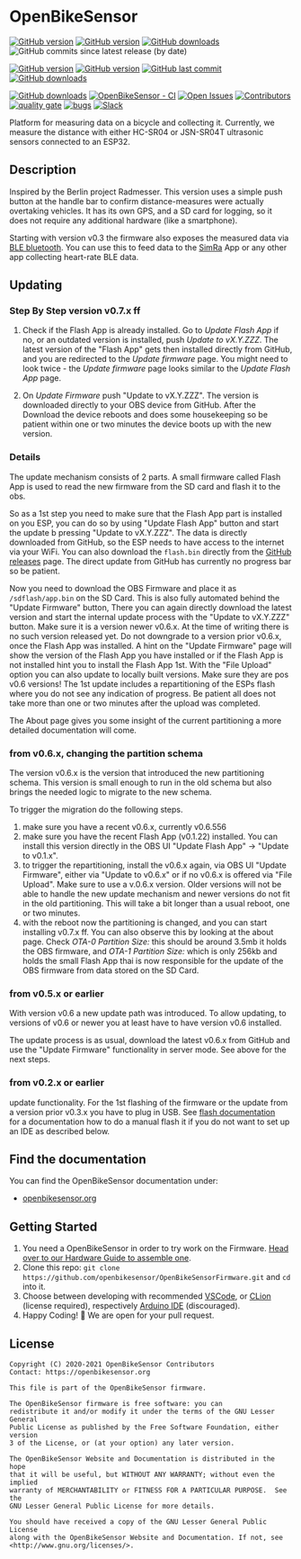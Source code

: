 # OpenBikeSensor

[![GitHub version](https://img.shields.io/github/v/release/openbikesensor/OpenBikeSensorFirmware)](https://github.com/openbikesensor/OpenBikeSensorFirmware/releases/latest)
[![GitHub version](https://img.shields.io/github/release-date/openbikesensor/OpenBikeSensorFirmware)](https://github.com/openbikesensor/OpenBikeSensorFirmware/releases/latest)
[![GitHub downloads](https://img.shields.io/github/downloads/openbikesensor/OpenBikeSensorFirmware/latest/total)](https://github.com/openbikesensor/OpenBikeSensorFirmware/releases/latest)
![GitHub commits since latest release (by date)](https://img.shields.io/github/commits-since/openbikesensor/OpenBikeSensorFirmware/latest)


[![GitHub version](https://img.shields.io/github/v/release/openbikesensor/OpenBikeSensorFirmware?include_prereleases&label=pre-release)](https://github.com/openbikesensor/OpenBikeSensorFirmware/releases)
[![GitHub version](https://img.shields.io/github/release-date-pre/openbikesensor/OpenBikeSensorFirmware?label=pre-release+date)](https://github.com/openbikesensor/OpenBikeSensorFirmware/releases/latest)
[![GitHub last commit](https://img.shields.io/github/last-commit/openbikesensor/OpenBikeSensorFirmware)](https://github.com/openbikesensor/OpenBikeSensorFirmware/commits/master)
[![GitHub downloads](https://img.shields.io/github/downloads-pre/openbikesensor/OpenBikeSensorFirmware/latest/total)](https://github.com/openbikesensor/OpenBikeSensorFirmware/releases/latest)


[![GitHub downloads](https://img.shields.io/github/downloads/openbikesensor/OpenBikeSensorFirmware/total)](https://github.com/openbikesensor/OpenBikeSensorFirmware/releases/latest)
[![OpenBikeSensor - CI](https://github.com/openbikesensor/OpenBikeSensorFirmware/workflows/OpenBikeSensor%20-%20CI/badge.svg)](https://github.com/openbikesensor/OpenBikeSensorFirmware/actions?query=workflow%3A%22OpenBikeSensor+-+CI%22)
[![Open Issues](https://img.shields.io/github/issues/openbikesensor/OpenBikeSensorFirmware)](https://github.com/openbikesensor/OpenBikeSensorFirmware/issues)
[![Contributors](https://img.shields.io/github/contributors/openbikesensor/OpenBikeSensorFirmware)](https://github.com/openbikesensor/OpenBikeSensorFirmware/contributors)
[![quality gate](https://sonarcloud.io/api/project_badges/measure?project=openbikesensor_OpenBikeSensorFirmware&metric=alert_status)](https://sonarcloud.io/dashboard?id=openbikesensor_OpenBikeSensorFirmware)
[![bugs](https://sonarcloud.io/api/project_badges/measure?project=openbikesensor_OpenBikeSensorFirmware&metric=bugs)](https://sonarcloud.io/project/issues?id=openbikesensor_OpenBikeSensorFirmware&resolved=false&types=BUG)
[![Slack](https://img.shields.io/badge/Slack-chat-success)](https://www.openbikesensor.org/slack/)


Platform for measuring data on a bicycle and collecting it.
Currently, we measure the distance with either HC-SR04 or JSN-SR04T 
ultrasonic sensors connected to an ESP32.


## Description

Inspired by the Berlin project Radmesser. This version uses a simple push 
button at the handle bar to confirm distance-measures were actually overtaking 
vehicles. It has its own GPS, and a SD card for logging, so it does not 
require any additional hardware (like a smartphone).

Starting with version v0.3 the firmware also exposes the measured data via 
[BLE bluetooth](https://github.com/openbikesensor/OpenBikeSensorFirmware/blob/master/docs/software/firmware/bluetooth_services.md).
You can use this to feed data to the
[SimRa](https://www.mcc.tu-berlin.de/menue/forschung/projekte/simra/) App or
any other app collecting heart-rate BLE data. 


## Updating

### Step By Step version v0.7.x ff

1. Check if the Flash App is already installed. Go to _Update Flash App_ 
   if no, or an outdated version is installed, push _Update to vX.Y.ZZZ_. 
   The latest version of the "Flash App" gets then installed directly 
   from GitHub, and you are redirected to the _Update firmware_ page. 
   You might need to look twice - the _Update firmware_ page looks 
   similar to the _Update Flash App_ page.
   
1. On _Update Firmware_ push "Update to vX.Y.ZZZ". The
   version is downloaded directly to your OBS device from GitHub.
   After the Download the device reboots and does some housekeeping
   so be patient within one or two minutes the device boots up
   with the new version.

### Details

The update mechanism consists of 2 parts. A small firmware called Flash App
is used to read the new firmware from the SD card and flash it to the obs.

So as a 1st step you need to make sure that the Flash App part is installed
on you ESP, you can do so by using "Update Flash App" button and start the 
update b pressing "Update to vX.Y.ZZZ". The data is directly downloaded from
GitHub, so the ESP needs to have access to the internet via your WiFi. You
can also download the `flash.bin` directly from the 
[GitHub releases](https://github.com/openbikesensor/OpenBikeSensorFlash/releases) 
page. The direct update from GitHub has currently no progress bar so be
patient.

Now you need to download the OBS Firmware and place it as `/sdflash/app.bin`
on the SD Card. This is also fully automated behind the "Update Firmware"
button, There you can again directly download the latest version and start
the internal update process with the "Update to vX.Y.ZZZ" button. Make sure 
it is a version newer v0.6.x. At the time of writing there is no such version 
released yet. Do not downgrade to a version prior v0.6.x, once the Flash App 
was installed. A hint on the "Update Firmware" page will show the version of
the Flash App you have installed or if the Flash App is not installed hint 
you to install the Flash App 1st. With the "File Upload" option you can 
also update to locally built versions. Make sure they are pos v0.6 versions!
The 1st update includes a repartitioning of the ESPs flash where you
do not see any indication of progress. Be patient all does not take more
than one or two minutes after the upload was completed.

The About page gives you some insight of the current partitioning a more 
detailed documentation will come. 

### from v0.6.x, changing the partition schema

The version v0.6.x is the version that introduced the new partitioning 
schema. This version is small enough to run in the old schema but also 
brings the needed logic to migrate to the new schema. 

To trigger the migration do the following steps. 

1. make sure you have a recent v0.6.x, currently v0.6.556
1. make sure you have the recent Flash App (v0.1.22) installed. You can
   install this version directly in the OBS UI "Update Flash App" -> 
   "Update to v0.1.x".
1. to trigger the repartitioning, install the v0.6.x again, 
   via OBS UI "Update Firmware", either via "Update to v0.6.x"
   or if no v0.6.x is offered via "File Upload". Make sure to use 
   a v.0.6.x version. Older versions will not be able to handle 
   the new update mechanism and newer versions do not fit
   in the old partitioning. This will take a bit longer than
   a usual reboot, one or two minutes.
1. with the reboot now the partitioning is changed, and you can
   start installing v0.7.x ff. You can also observe this
   by looking at the about page. Check _OTA-0 Partition Size:_ 
   this should be around 3.5mb it holds the OBS firmware, and
   _OTA-1 Partition Size:_ which is only 256kb and holds the 
   small Flash App thai is now responsible for the update of 
   the OBS firmware from data stored on the SD Card.


### from v0.5.x or earlier

With version v0.6 a new update path was introduced. To allow updating, 
to versions of v0.6 or newer you at least have to have version v0.6 installed.

The update process is as usual, download the latest v0.6.x from GitHub
and use the "Update Firmware" functionality in server mode. See above 
for the next steps. 

### from v0.2.x or earlier

update functionality. For the 1st flashing of the firmware or the update
from a version prior v0.3.x you have to plug in USB.
See [flash documentation](https://github.com/openbikesensor/OpenBikeSensorFirmware/blob/master/docs/software/firmware/initial_flash.md)   
for a documentation how to do a manual flash it if you do not want to 
set up an IDE as described below.


## Find the documentation

You can find the OpenBikeSensor documentation under:
* [openbikesensor.org](https://www.openbikesensor.org/)


## Getting Started

1. You need a OpenBikeSensor in order to try work on the Firmware. [Head over to our Hardware Guide to assemble one](https://www.openbikesensor.org/hardware/).
2. Clone this repo: `git clone https://github.com/openbikesensor/OpenBikeSensorFirmware.git` and `cd` into it.
3. Choose between developing with recommended [VSCode](https://www.openbikesensor.org/software/firmware/setup.html#vscode), 
   or [CLion](https://www.openbikesensor.org/software/firmware/setup.html#clion) (license required), 
   respectively [Arduino IDE](https://www.openbikesensor.org/software/firmware/setup.html#clion) (discouraged).
4. Happy Coding! :tada: We are open for your pull request.


## License

    Copyright (C) 2020-2021 OpenBikeSensor Contributors
    Contact: https://openbikesensor.org

    This file is part of the OpenBikeSensor firmware.

    The OpenBikeSensor firmware is free software: you can
    redistribute it and/or modify it under the terms of the GNU Lesser General
    Public License as published by the Free Software Foundation, either version
    3 of the License, or (at your option) any later version.

    The OpenBikeSensor Website and Documentation is distributed in the hope
    that it will be useful, but WITHOUT ANY WARRANTY; without even the implied
    warranty of MERCHANTABILITY or FITNESS FOR A PARTICULAR PURPOSE.  See the
    GNU Lesser General Public License for more details.

    You should have received a copy of the GNU Lesser General Public License
    along with the OpenBikeSensor Website and Documentation. If not, see
    <http://www.gnu.org/licenses/>.